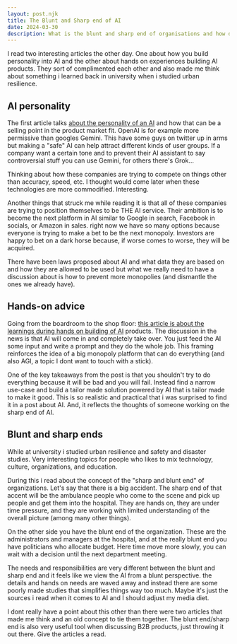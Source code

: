 ```yaml
---
layout: post.njk
title: The Blunt and Sharp end of AI
date: 2024-03-30
description: What is the blunt and sharp end of organisations and how does it affect the design of AI tools?
---
```


I read two interesting articles the other day. One about how you build personality into AI and the other about hands on experiences building AI products. They sort of complimented each other and also made me think about something i learned back in university when i studied urban resilience.

## AI personality

The first article talks [about the personality of an AI](https://productify.substack.com/p/ai-models-product-market-fit-and?utm_source=profile&utm_medium=reader2) and how that can be a selling point in the product market fit. OpenAI is for example more permissive than googles Gemini. This have some guys on twitter up in arms but making a "safe" AI can help attract different kinds of user groups. If a company want a certain tone and to prevent their AI assistant to say controversial stuff you can use Gemini, for others there's Grok…

Thinking about how these companies are trying to compete on things other than accuracy, speed, etc. I thought would come later when these technologies are more commodified. Interesting.

Another things that struck me while reading it is that all of these companies are trying to position themselves to be THE AI service. Their ambition is to become the next platform in AI similar to Google in search, Facebook in socials, or Amazon in sales. right now we have so many options because everyone is trying to make a bet to be the next monopoly. Investors are happy to bet on a dark horse because, if worse comes to worse, they will be acquired.

There have been laws proposed about AI and what data they are based on and how they are allowed to be used but what we really need to have a discussion about is how to prevent more monopolies (and dismantle the ones we already have).

## Hands-on advice

Going from the boardroom to the shop floor: [this article is about the learnings during hands on building of AI](https://maggieappleton.com/squish-structure) products. The discussion in the news is that AI will come in and completely take over. You just feed the AI some input and write a prompt and they do the whole job. This framing reinforces the idea of a big monopoly platform that can do everything (and also AGI, a topic I dont want to touch with a stick).

One of the key takeaways from the post is that you shouldn't try to do everything because it will be bad and you will fail. Instead find a narrow use-case and build a tailor made solution powered by AI that is tailor made to make it good. This is so realistic and practical that i was surprised to find it in a post about AI. And, it reflects the thoughts of someone working on the sharp end of AI.

## Blunt and sharp ends

While at university i studied urban resilience and safety and disaster studies. Very interesting topics for people who likes to mix technology, culture, organizations, and education.

During this i read about the concept of the "sharp and blunt end" of organizations. Let's say that there is a big accident. The sharp end of that accent will be the ambulance people who come to the scene and pick up people and get them into the hospital. They are hands on, they are under time pressure, and they are working with limited understanding of the overall picture (among many other things).

On the other side you have the blunt end of the organization. These are the administrators and managers at the hospital, and at the really blunt end you have politicians who allocate budget. Here time move more slowly, you can wait with a decision until the next department meeting.

The needs and responsibilities are very different between the blunt and sharp end and it feels like we view the AI from a blunt perspective. the details and hands on needs are waved away and instead there are some poorly made studies that simplifies things way too much. Maybe it's just the sources i read when it comes to AI and I should adjust my media diet.

I dont really have a point about this other than there were two articles that made me think and an old concept to tie them together. The blunt end/sharp end is also very useful tool when discussing B2B products, just throwing it out there. Give the articles a read.
